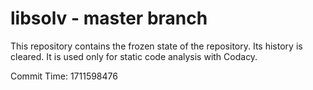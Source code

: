 # libsolv - master branch

This repository contains the frozen state of the repository.
Its history is cleared. It is used only for static code
analysis with Codacy.

Commit Time: 1711598476